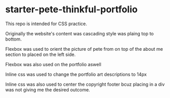 # starter-pete-thinkful-portfolio

This  repo is intended for CSS practice.

Originally the website's content was cascading style was plaing top to bottom.

Flexbox was used to orient the picture of pete from on top of the about me section to placed on the left side.

Flexbox was also used on the portfolio aswell

Inline css was used to change the portfolio art descriptions to 14px

Inline css was also used to center the copyright footer bcuz placing in a div was not giving me the desired outcome.
